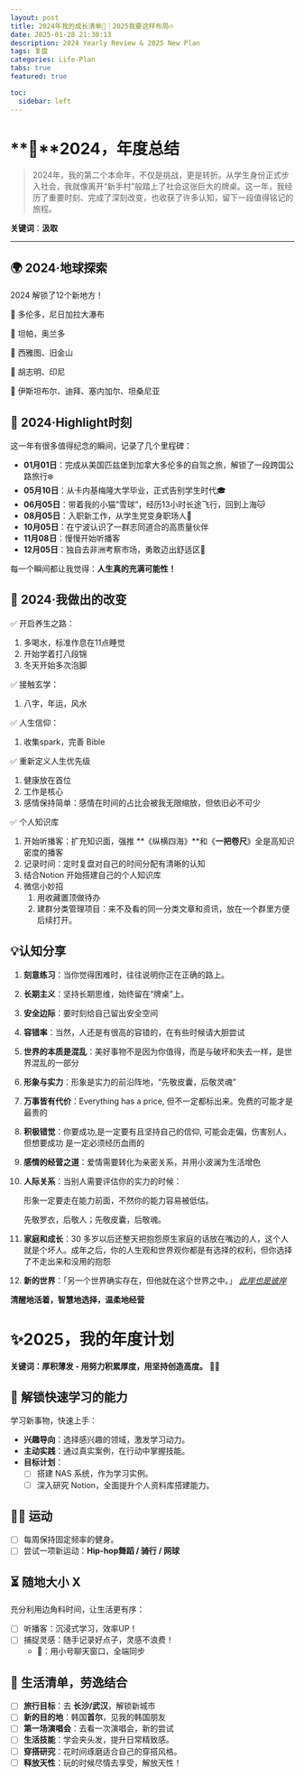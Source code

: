 ```yaml
---
layout: post
title: 2024年我的成长清单📝｜2025我要这样布局🔥
date: 2025-01-28 21:30:13
description: 2024 Yearly Review & 2025 New Plan
tags: 复盘
categories: Life-Plan
tabs: true
featured: true

toc:
  sidebar: left
---
```






# **🌟**2024，年度总结

> 2024年，我的第二个本命年，不仅是挑战，更是转折。从学生身份正式步入社会，我就像离开“新手村”般踏上了社会这张巨大的牌桌。这一年，我经历了重要时刻、完成了深刻改变，也收获了许多认知，留下一段值得铭记的旅程。
> 

**关键词**：**汲取**

---

## **🌍 2024·地球探索**

2024 解锁了12个新地方！

🏁 多伦多，尼日加拉大瀑布

🏁 坦帕，奥兰多

🏁 西雅图、旧金山

🏁 胡志明、印尼

🏁 伊斯坦布尔、迪拜、塞内加尔、坦桑尼亚

## **🎯 2024·Highlight时刻**

这一年有很多值得纪念的瞬间，记录了几个里程碑：

- **01月01日**：完成从美国匹兹堡到加拿大多伦多的自驾之旅，解锁了一段跨国公路旅行❄️
- **05月10日**：从卡内基梅隆大学毕业，正式告别学生时代🎓
- **06月05日**：带着我的小猫”雪球”，经历13小时长途飞行，回到上海🐱
- **08月05日**：入职新工作，从学生党变身职场人💼
- **10月05日**：在宁波认识了一群志同道合的高质量伙伴
- **11月08日**：慢慢开始听播客
- **12月05日**：独自去非洲考察市场，勇敢迈出舒适区🌟

每一个瞬间都让我觉得：**人生真的充满可能性！**

## **🌱 2024·我做出的改变**

✅ 开启养生之路：

1. 多喝水，标准作息在11点睡觉
2. 开始学着打八段锦
3. 冬天开始多次泡脚

✅ 接触玄学：

1. 八字，年运，风水

✅ 人生信仰：

1. 收集spark，完善 Bible

✅ 重新定义人生优先级

1. 健康放在首位
2. 工作是核心
3. 感情保持简单：感情在时间的占比会被我无限缩放，但依旧必不可少

✅ 个人知识库

1. 开始听播客：扩充知识面，强推 **《纵横四海》**和《**一把卷尺**》全是高知识密度的播客
2. 记录时间：定时复盘对自己的时间分配有清晰的认知
3. 结合Notion 开始搭建自己的个人知识库
4. 微信小妙招
    1. 用收藏置顶做待办
    2. 建群分类管理项目：来不及看的同一分类文章和资讯，放在一个群里方便后续打开。

## **💡认知分享**

1. **刻意练习**：当你觉得困难时，往往说明你正在正确的路上。
2. **长期主义**：坚持长期思维，始终留在“牌桌”上。
3. **安全边际**：要时刻给自己留出安全空间
4. **容错率**：当然，人还是有很高的容错的，在有些时候请大胆尝试
5. **世界的本质是混乱**：美好事物不是因为你值得，而是与破坏和失去一样，是世界混乱的一部分
6. **形象与实力**：形象是实力的前沿阵地，“先敬皮囊，后敬灵魂”
7. **万事皆有代价**：Everything has a price, 但不一定都标出来。免费的可能才是最贵的
8. **积极错觉**：你要成功,是一定要有且坚持自己的信仰, 可能会走偏，伤害别人，但想要成功 是一定必须经历血雨的
9. **感情的经营之道**：爱情需要转化为亲密关系，并用小波澜为生活增色
10. **人际关系**：当别人需要评估你的实力的时候：
    
    形象一定要走在能力前面，不然你的能力容易被低估。
    
    先敬罗衣，后敬人；先敬皮囊，后敬魂。
    
11. **家庭和成长**：30 多岁以后还整天把抱怨原生家庭的话放在嘴边的人，这个人就是个坏人。成年之后，你的人生观和世界观你都是有选择的权利，但你选择了不走出来和没用的抱怨
12. **新的世界**：「另一个世界确实存在，但他就在这个世界之中。」    <u>*此岸也是彼岸*</u>

**清醒地活着，智慧地选择，温柔地经营**

# **✨2025，我的年度计划**

**关键词：厚积薄发 - 用努力积累厚度，用坚持创造高度。** 💪🔥

## **🎯 解锁快速学习的能力**

学习新事物，快速上手：

- **兴趣导向**：选择感兴趣的领域，激发学习动力。
- **主动实践**：通过真实案例，在行动中掌握技能。
- **目标计划**：
    - [ ]  搭建 NAS 系统，作为学习实例。
    - [ ]  深入研究 Notion，全面提升个人资料库搭建能力。

## **🏋️‍♀️ 运动**

- [ ]  每周保持固定频率的健身。
- [ ]  尝试一项新运动：**Hip-hop舞蹈 / 骑行 / 网球**

## **⏳ 随地大小 X**

充分利用边角料时间，让生活更有序：

- [ ]  听播客：沉浸式学习，效率UP！
- [ ]  捕捉灵感：随手记录好点子，灵感不浪费！
    - 📌：用小号聊天窗口，全端同步

## **🌈 生活清单，劳逸结合**

- [ ]  **旅行目标**：去 **长沙/武汉**，解锁新城市
- [ ]  **新的目的地**：韩国**首尔**，见我的韩国朋友
- [ ]  **第一场演唱会**：去看一次演唱会，新的尝试
- [ ]  **生活技能**：学会夹头发，提升日常精致感。
- [ ]  **穿搭研究**：花时间琢磨适合自己的穿搭风格。
- [ ]  **释放天性**：玩的时候尽情去享受，解放天性！

